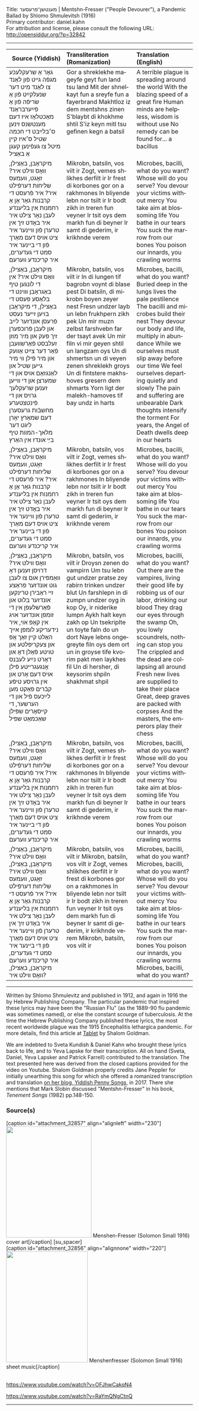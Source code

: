 <html>
<head></head>
<body>
Title: מענטשן־פרעסער | Mentshn-Fresser ("People Devourer"), a Pandemic Ballad by Shlomo Shmulevitsh (1916)<br />
Primary contributor: daniel.kahn<br />
For attribution and license, please consult the following URL: <a href="http://opensiddur.org/?p=32842">http://opensiddur.org/?p=32842</a>
<p />
<hr />

<table style="width: 100%;margin-left: auto;margin-right: auto;" class="draggable">
<thead><tr><th id="x" style="text-align: right;">Source (Yiddish)</th><th style="text-align: left;">Transliteration (Romanization)</th><th style="text-align: left;">Translation (English)</th></tr></thead>
<tbody>
<tr><td style="vertical-align:top;">
<div class="yiddish" lang="yi">
גאָר אַ שרעקלעכע מגפֿה 
גײט פֿון לאַנד צו לאַנד 
מיט דער שנעלקײַט פֿון אַ שׂריפֿה 
פֿון אַ פֿײַערבראַנד 
מאַכטלאָז איז דעם מענטשנס זינען 
ס׳בלײַבט די חכמה שטיל 
ס׳איז קײן מיטל צו געפֿינען קעגן 
אַ באַציל 
</span></div></td>
 
<td style="vertical-align:top;">
<div class="german" lang="de">
Gor a shreklekhe mageyfe
geyt fun land tsu land
Mit der shnelkayt fun a sreyfe
fun a fayerbrand
Makhtloz iz dem mentshns zinen
S'blaybt di khokhme shtil
S'iz keyn mitl tsu gefinen kegn
a batsil
</span></div></td>
 
<td style="vertical-align:top;">
<div class="english" lang="en">
A terrible plague is spreading 
around the world
With the blazing speed 
of a great fire
Human minds are helpless, 
wisdom is without use
No remedy can be found for...
a bacillus
</div></td></tr>


<tr><td style="vertical-align:top;">
<div class="yiddish" lang="yi">
מיקראָבן, באַצילן, וואָס ווילט איר? 
זאָגט, וועמעס שליחות דערפֿילט איר? 
איר פֿרעסט די קרבנות גאָר אָן אַ רחמנות 
אין בליענדע לעבן נאָר צילט איר 
איר באָדט זיך אין טרערן פֿון ווײנער 
איר ציט אויס דעם מאַרך פֿון די בײנער 
איר סמט די געדערים, 
איר קריכנדע ווערעם 
</span></div></td>
 
<td style="vertical-align:top;">
<div class="german" lang="de">
Mikrobn, batsiln, vos vilt ir
Zogt, vemes shlikhes derfilt ir
Ir frest di korbones gor on a rakhmones
In bliyende lebn nor tsilt ir
Ir bodt zikh in treren fun veyner
Ir tsit oys dem markh fun di beyner
Ir samt di gederim, 
ir krikhnde verem
</span></div></td>
 
<td style="vertical-align:top;">
<div class="english" lang="en">
Microbes, bacilli, what do you want?
Whose will do you serve?
You devour your victims without mercy
You take aim at blossoming life
You bathe in our tears
You suck the marrow from our bones
You poison our innards, 
you crawling worms
</div></td></tr>


<tr><td style="vertical-align:top;">
<div class="yiddish" lang="yi">
מיקראָבן, באַצילן, וואָס ווילט איר? 
אין די לונגען טיף באַגראָבן 
וווינט די בלאַסע פּעסט 
די באַצילן, די מיקראָבן 
בויען זײער נעסט 
פֿרעסן אונדזער לײַב און לעבן 
פֿרוכפּערן זיך פּעק 
און מיר מוזן זעלבסט פֿאַרשוועבן 
פֿאַר דער צײַט אַוועק 
און מיר פֿילן ווי מיר גײען 
שטיל און לאַנגזאַם אויס 
און די שמערצן און די ווײען 
זענען שרעקלעך גרויס 
און די פֿינטצטערע מחשבֿות 
גרעסערן דעם שמאַרץ 
יאָרן ליגט דער מלאך-המװת 
טיף בײַ אונדז אין האַרץ 
</span></div></td>
 
<td style="vertical-align:top;">
<div class="german" lang="de">
Mikrobn, batsiln, vos vilt ir
In di lungen tif bagrobn
voynt di blase pest
Di batsiln, di mikrobn
boyen zeyer nest
Fresn undzer layb un lebn
frukhpern zikh pek
Un mir muzn zelbst farshvebn
far der tsayt avek
Un mir filn vi mir geyen
shtil un langzam oys
Un di shmertsn un di veyen
zenen shreklekh groys
Un di fintstere makhshoves
gresern dem shmarts
Yorn ligt der malekh-hamoves
tif bay undz in harts
</span></div></td>
 
<td style="vertical-align:top;">
<div class="english" lang="en">
Microbes, bacilli, what do you want?
Buried deep in the lungs 
lives the pale pestilence
The bacilli and microbes 
build their nest
They devour our body and life, 
multiply in abundance
While we ourselves must slip away 
before our time
We feel ourselves departing 
quietly and slowly
The pain and suffering 
are unbearable
Dark thoughts 
intensify the torment
For years, the Angel of Death
dwells deep in our hearts
</div></td></tr>


<tr><td style="vertical-align:top;">
<div class="yiddish" lang="yi">
מיקראָבן, באַצילן, וואָס ווילט איר? 
זאָגט, וועמעס שליחות דערפֿילט איר? 
איר פֿרעסט די קרבנות גאָר אָן אַ רחמנות 
אין בליענדע לעבן נאָר צילט איר 
איר באָדט זיך אין טרערן פֿון ווײנער 
איר ציט אויס דעם מאַרך פֿון די בײנער 
איר סמט די געדערים, 
איר קריכנדע ווערעם 
</span></div></td>
 
<td style="vertical-align:top;">
<div class="german" lang="de">
Mikrobn, batsiln, vos vilt ir
Zogt, vemes shlikhes derfilt ir
Ir frest di korbones gor on a rakhmones
In bliyende lebn nor tsilt ir
Ir bodt zikh in treren fun veyner
Ir tsit oys dem markh fun di beyner
Ir samt di gederim, 
ir krikhnde verem
</span></div></td>
 
<td style="vertical-align:top;">
<div class="english" lang="en">
Microbes, bacilli, what do you want?
Whose will do you serve?
You devour your victims without mercy
You take aim at blossoming life
You bathe in our tears
You suck the marrow from our bones
You poison our innards, 
you crawling worms
</div></td></tr>


<tr><td style="vertical-align:top;">
<div class="yiddish" lang="yi">
מיקראָבן, באַצילן, וואָס ווילט איר? 
דרויסן זענען דאָ וואַמפּירן 
אום צו לעבן גוט 
אונדזער פּראַצע זײ ראַבירן 
טרינקען אונדזער בלוט 
און פֿאַרשלעפּן אין די זומפּן 
אונדזער אויג אין קאָפּ 
אוי, איר נידעריקע לומפּן 
אײַך האַלט קײן זאַך אָפּ 
און צעקריפּלטע און טויטע 
פֿאַלן דאָ און דאָרט 
נײַע לעבנס אָנגעגרײטע 
פֿילן אויס דעם אָרט 
און אין גרויסע טיפֿע קבֿרים 
פּאַקט מען לײַכעס פֿיל 
און די הערשער, די קײסאָרים 
שפּילן שאַכמאַט שפּיל 
</span></div></td>
 
<td style="vertical-align:top;">
<div class="german" lang="de">
Mikrobn, batsiln, vos vilt ir
Droysn zenen do vampirn
Um tsu lebn gut
undzer pratse zey rabirn
trinken undzer blut
Un farshlepn in di zumpn
undzer oyg in kop
Oy, ir niderike lumpn
Aykh halt keyn zakh op
Un tsekriplte un toyte
faln do un dort
Naye lebns ongegreyte
filn oys dem ort
un in groyse tife kvorim
pakt men laykhes fil
Un di hersher, di keysorim
shpiln shakhmat shpil
</span></div></td>
 
<td style="vertical-align:top;">
<div class="english" lang="en">
Microbes, bacilli, what do you want?
Out there are the vampires, 
living their good life
by robbing us of our labor, 
drinking our blood
They drag our eyes 
through the swamp
Oh, you lowly scoundrels, 
nothing can stop you
The crippled and the dead 
are collapsing all around
Fresh new lives are supplied 
to take their place
Great, deep graves 
are packed with corpses
And the masters, the emperors
play their chess
</div></td></tr>


<tr><td style="vertical-align:top;">
<div class="yiddish" lang="yi">
מיקראָבן, באַצילן, וואָס ווילט איר? 
זאָגט, וועמעס שליחות דערפֿילט איר? 
איר פֿרעסט די קרבנות גאָר אָן אַ רחמנות 
אין בליענדע לעבן נאָר צילט איר 
איר באָדט זיך אין טרערן פֿון ווײנער 
איר ציט אויס דעם מאַרך פֿון די בײנער 
איר סמט די געדערים, 
איר קריכנדע ווערעם 
</span></div></td>
 
<td style="vertical-align:top;">
<div class="german" lang="de">
Mikrobn, batsiln, vos vilt ir
Zogt, vemes shlikhes derfilt ir
Ir frest di korbones gor on a rakhmones
In bliyende lebn nor tsilt ir
Ir bodt zikh in treren fun veyner
Ir tsit oys dem markh fun di beyner
Ir samt di gederim, 
ir krikhnde verem
</span></div></td>
 
<td style="vertical-align:top;">
<div class="english" lang="en">
Microbes, bacilli, what do you want?
Whose will do you serve?
You devour your victims without mercy
You take aim at blossoming life
You bathe in our tears
You suck the marrow from our bones
You poison our innards, 
you crawling worms
</div></td></tr>


<tr><td style="vertical-align:top;">
<div class="yiddish" lang="yi">
מיקראָבן, באַצילן, וואָס ווילט איר? 
מיקראָבן, באַצילן, וואָס ווילט איר? 
זאָגט, וועמעס שליחות דערפֿילט איר? 
איר פֿרעסט די קרבנות גאָר אָן אַ רחמנות 
אין בליענדע לעבן נאָר צילט איר 
איר באָדט זיך אין טרערן פֿון ווײנער 
איר ציט אויס דעם מאַרך פֿון די בײנער 
איר סמט די געדערים, 
איר קריכנדע ווערעם 
מיקראָבן, באַצילן, וואָס ווילט איר? 
</span></div></td>
 
<td style="vertical-align:top;">
<div class="german" lang="de">
Mikrobn, batsiln, vos vilt ir
Mikrobn, batsiln, vos vilt ir
Zogt, vemes shlikhes derfilt ir
Ir frest di korbones gor on a rakhmones
In bliyende lebn nor tsilt ir
Ir bodt zikh in treren fun veyner
Ir tsit oys dem markh fun di beyner
Ir samt di gederim, 
ir krikhnde verem
Mikrobn, batsiln, vos vilt ir
</span></div></td>
 
<td style="vertical-align:top;">
<div class="english" lang="en">
Microbes, bacilli, what do you want?
Microbes, bacilli, what do you want?
Whose will do you serve?
You devour your victims without mercy
You take aim at blossoming life
You bathe in our tears
You suck the marrow from our bones
You poison our innards, 
you crawling worms
Microbes, bacilli, what do you want?
</div></td></tr>
</tbody></table>

<hr />

Written by Shlomo Shmulevitz and published in 1912, and again in 1916 the by Hebrew Publishing Company. The particular pandemic that inspired these lyrics may have been the "Russian Flu" (as the 1889-90 flu pandemic was sometimes named), or else the constant scourge of tuberculosis. At the time the Hebrew Publishing Company published these lyrics, the most recent worldwide plague was the 1915 Encephalitis lethargica pandemic. For more details, find this article at <a href="https://www.tabletmag.com/sections/arts-letters/articles/yiddish-plague-songs">Tablet</a> by Shalom Goldman.

We are indebted to Sveta Kundish &amp; Daniel Kahn who brought these lyrics back to life, and to Yeva Lapske for their transcription. All on hand (Sveta, Daniel, Yeva Lapsker and Patrick Farrell) contributed to the translation. The text presented here was derived from the closed captions provided for the video on Youtube. Shalom Goldman properly credits Jane Peppler for initially unearthing this song for which she offered a romanized transcription and translation <a href="http://www.yiddishpennysongs.com/2017/05/mentshn-freser-what-tuberculosis-polio.html">on her blog, Yiddish Penny Songs</a>, in 2017. There she mentions that Mark Slobin discussed "Mentshn-Fresser" in his book, <em>Tenement Songs</em> (1982) pp.148-150.

<h3>Source(s)</h3>

[caption id="attachment_32857" align="alignleft" width="230"]<a href="https://opensiddur.org/wp-content/uploads/2020/07/Menshen-Fresser-Solomon-Small-1916-cover-art.jpg" rel="lightbox"><img src="https://opensiddur.org/wp-content/uploads/2020/07/Menshen-Fresser-Solomon-Small-1916-cover-art-230x300.jpg" alt="" width="230" height="300" class="size-medium wp-image-32857" /></a> Menshen-Fresser (Solomon Small 1916) cover art[/caption]</span>  <span style="float: left;">[caption id="attachment_32856" align="alignnone" width="220"]<a href="https://opensiddur.org/wp-content/uploads/2020/07/Menshenfresser-Solomon-Small-1916.jpg" rel="lightbox"><img src="https://opensiddur.org/wp-content/uploads/2020/07/Menshenfresser-Solomon-Small-1916-220x300.jpg" alt="" width="220" height="300" class="size-medium wp-image-32856" /></a> Menshenfresser (Solomon Small 1916) sheet music[/caption]</span>[su_spacer]

&nbsp;

https://www.youtube.com/watch?v=OFJhwCakqN4

https://www.youtube.com/watch?v=RaYmQNgCtnQ

<hr />

&nbsp;
</body>
</html>